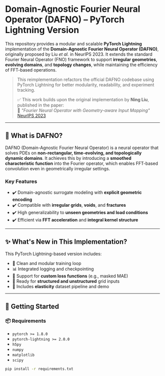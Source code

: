 # Domain-Agnostic Fourier Neural Operator (DAFNO) – PyTorch Lightning Version

This repository provides a modular and scalable **PyTorch Lightning** implementation of the **Domain-Agnostic Fourier Neural Operator (DAFNO)**, originally proposed by Liu *et al.* in NeurIPS 2023. It extends the standard Fourier Neural Operator (FNO) framework to support **irregular geometries**, **evolving domains**, and **topology changes**, while maintaining the efficiency of FFT-based operations.

> This reimplementation refactors the official DAFNO codebase using PyTorch Lightning for better modularity, readability, and experiment tracking.
> 
> ✅ This work builds upon the original implementation by **Ning Liu**, published in the paper:  
> 📄 *"Fourier Neural Operator with Geometry-aware Input Mapping"*  
> [NeurIPS 2023](https://proceedings.neurips.cc/paper_files/paper/2023/hash/940a7634dab556b67af15bacd337f7db-Abstract-Conference.html)
>
---

## 🧠 What is DAFNO?

DAFNO (Domain-Agnostic Fourier Neural Operator) is a neural operator that solves PDEs on **non-rectangular, time-evolving, and topologically dynamic domains**. It achieves this by introducing a **smoothed characteristic function** into the Fourier operator, which enables FFT-based convolution even in geometrically irregular settings.

### Key Features
- ✔️ Domain-agnostic surrogate modeling with **explicit geometric encoding**
- ✔️ Compatible with **irregular grids**, **voids**, and **fractures**
- ✔️ High generalizability to **unseen geometries and load conditions**
- ✔️ Efficient via **FFT acceleration** and **integral kernel structure**

---

## ✨ What's New in This Implementation?

This PyTorch Lightning-based version includes:

- 🧩 Clean and modular training loop
- 📊 Integrated logging and checkpointing
- 🎯 Support for **custom loss functions** (e.g., masked MAE)
- 🧱 Ready for **structured and unstructured** grid inputs
- 🧪 Includes **elasticity** dataset pipeline and demo

---

## 🚀 Getting Started

### 📦 Requirements

- `pytorch >= 1.8.0`
- `pytorch-lightning >= 2.0.0`
- `h5py`
- `numpy`
- `matplotlib`
- `scipy`

```bash
pip install -r requirements.txt
